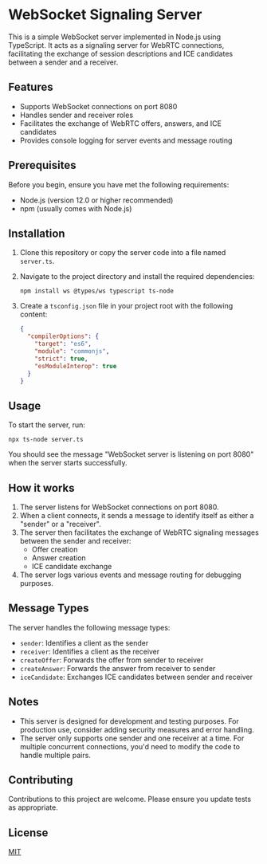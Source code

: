 # WebSocket Signaling Server

This is a simple WebSocket server implemented in Node.js using TypeScript. It acts as a signaling server for WebRTC connections, facilitating the exchange of session descriptions and ICE candidates between a sender and a receiver.

## Features

- Supports WebSocket connections on port 8080
- Handles sender and receiver roles
- Facilitates the exchange of WebRTC offers, answers, and ICE candidates
- Provides console logging for server events and message routing

## Prerequisites

Before you begin, ensure you have met the following requirements:

- Node.js (version 12.0 or higher recommended)
- npm (usually comes with Node.js)

## Installation

1. Clone this repository or copy the server code into a file named `server.ts`.

2. Navigate to the project directory and install the required dependencies:

   ```
   npm install ws @types/ws typescript ts-node
   ```

3. Create a `tsconfig.json` file in your project root with the following content:

   ```json
   {
     "compilerOptions": {
       "target": "es6",
       "module": "commonjs",
       "strict": true,
       "esModuleInterop": true
     }
   }
   ```

## Usage

To start the server, run:

```
npx ts-node server.ts
```

You should see the message "WebSocket server is listening on port 8080" when the server starts successfully.

## How it works

1. The server listens for WebSocket connections on port 8080.
2. When a client connects, it sends a message to identify itself as either a "sender" or a "receiver".
3. The server then facilitates the exchange of WebRTC signaling messages between the sender and receiver:
   - Offer creation
   - Answer creation
   - ICE candidate exchange
4. The server logs various events and message routing for debugging purposes.

## Message Types

The server handles the following message types:

- `sender`: Identifies a client as the sender
- `receiver`: Identifies a client as the receiver
- `createOffer`: Forwards the offer from sender to receiver
- `createAnswer`: Forwards the answer from receiver to sender
- `iceCandidate`: Exchanges ICE candidates between sender and receiver

## Notes

- This server is designed for development and testing purposes. For production use, consider adding security measures and error handling.
- The server only supports one sender and one receiver at a time. For multiple concurrent connections, you'd need to modify the code to handle multiple pairs.

## Contributing

Contributions to this project are welcome. Please ensure you update tests as appropriate.

## License

[MIT](https://choosealicense.com/licenses/mit/)
